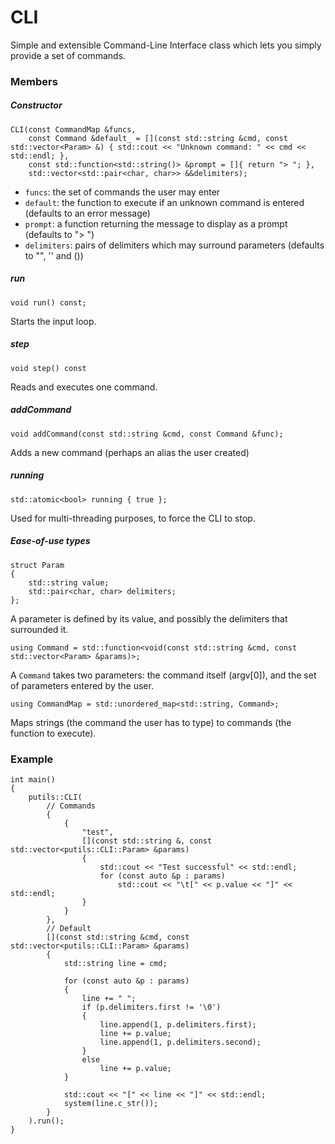 # CLI

Simple and extensible Command-Line Interface class which lets you simply provide a set of commands.

### Members

##### Constructor

```
CLI(const CommandMap &funcs,
    const Command &default_ = [](const std::string &cmd, const std::vector<Param> &) { std::cout << "Unknown command: " << cmd << std::endl; },
    const std::function<std::string()> &prompt = []{ return "> "; },
    std::vector<std::pair<char, char>> &&delimiters);
```
* `funcs`: the set of commands the user may enter
* `default`: the function to execute if an unknown command is entered (defaults to an error message)
* `prompt`: a function returning the message to display as a prompt (defaults to "> ")
* `delimiters`: pairs of delimiters which may surround parameters (defaults to "", '' and ())

##### run
```
void run() const;
```
Starts the input loop.

##### step
```
void step() const
```
Reads and executes one command.

##### addCommand
```
void addCommand(const std::string &cmd, const Command &func);
```
Adds a new command (perhaps an alias the user created)

##### running
```
std::atomic<bool> running { true };
```
Used for multi-threading purposes, to force the CLI to stop.

##### Ease-of-use types

```
struct Param
{
    std::string value;
    std::pair<char, char> delimiters;
};
```
A parameter is defined by its value, and possibly the delimiters that surrounded it.

```
using Command = std::function<void(const std::string &cmd, const std::vector<Param> &params)>;
```
A `Command` takes two parameters: the command itself (argv[0]), and the set of parameters entered by the user.

```
using CommandMap = std::unordered_map<std::string, Command>;
```
Maps strings (the command the user has to type) to commands (the function to execute).

### Example

```
int main()
{
    putils::CLI(
        // Commands
        {
            {
                "test",
                [](const std::string &, const std::vector<putils::CLI::Param> &params)
                {
                    std::cout << "Test successful" << std::endl;
                    for (const auto &p : params)
                        std::cout << "\t[" << p.value << "]" << std::endl;
                }
            }
        },
        // Default
        [](const std::string &cmd, const std::vector<putils::CLI::Param> &params)
        {
            std::string line = cmd;

            for (const auto &p : params)
            {
                line += " ";
                if (p.delimiters.first != '\0')
                {
                    line.append(1, p.delimiters.first);
                    line += p.value;
                    line.append(1, p.delimiters.second);
                }
                else
                    line += p.value;
            }

            std::cout << "[" << line << "]" << std::endl;
            system(line.c_str());
        }
    ).run();
}
```
